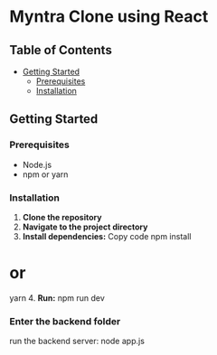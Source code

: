 # Myntra Clone using React


## Table of Contents

- [Getting Started](#getting-started)
  - [Prerequisites](#prerequisites)
  - [Installation](#installation)

## Getting Started

### Prerequisites

- Node.js
- npm or yarn

### Installation

1. **Clone the repository**
2. **Navigate to the project directory**
3. **Install dependencies:**
  Copy code
  npm install
  # or
  yarn
4. **Run:**
  npm run dev

### Enter the backend folder
run the backend server:
  node app.js
